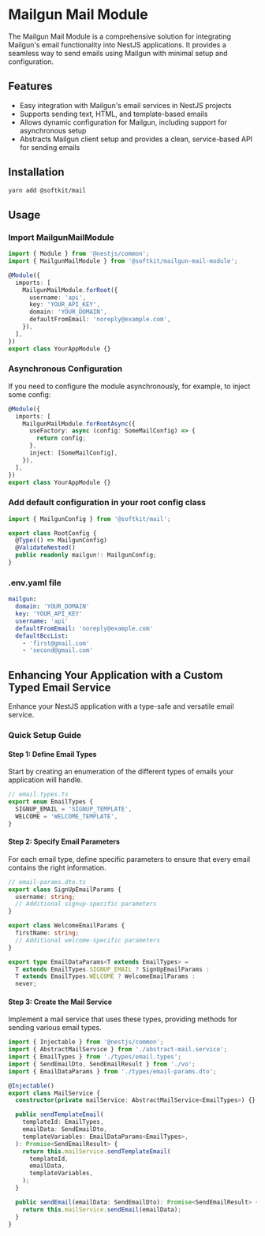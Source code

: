 # Mailgun Mail Module

The Mailgun Mail Module is a comprehensive solution for integrating Mailgun's email functionality into NestJS applications. It provides a seamless way to send emails using Mailgun with minimal setup and configuration.

## Features

- Easy integration with Mailgun's email services in NestJS projects
- Supports sending text, HTML, and template-based emails
- Allows dynamic configuration for Mailgun, including support for asynchronous setup
- Abstracts Mailgun client setup and provides a clean, service-based API for sending emails

## Installation

```bash
yarn add @softkit/mail
```

## Usage

### Import MailgunMailModule

```typescript
import { Module } from '@nestjs/common';
import { MailgunMailModule } from '@softkit/mailgun-mail-module';

@Module({
  imports: [
    MailgunMailModule.forRoot({
      username: 'api',
      key: 'YOUR_API_KEY',
      domain: 'YOUR_DOMAIN',
      defaultFromEmail: 'noreply@example.com',
    }),
  ],
})
export class YourAppModule {}
```

### Asynchronous Configuration

If you need to configure the module asynchronously, for example, to inject some config:

```typescript
@Module({
  imports: [
    MailgunMailModule.forRootAsync({
      useFactory: async (config: SomeMailConfig) => {
        return config;
      },
      inject: [SomeMailConfig],
    }),
  ],
})
export class YourAppModule {}
```

### Add default configuration in your root config class

```typescript
import { MailgunConfig } from '@softkit/mail';

export class RootConfig {
  @Type(() => MailgunConfig)
  @ValidateNested()
  public readonly mailgun!: MailgunConfig;
}
```

### .env.yaml file

```yaml
mailgun:
  domain: 'YOUR_DOMAIN'
  key: 'YOUR_API_KEY'
  username: 'api'
  defaultFromEmail: 'noreply@example.com'
  defaultBccList:
    - 'first@gmail.com'
    - 'second@gmail.com'
```

## Enhancing Your Application with a Custom Typed Email Service
Enhance your NestJS application with a type-safe and versatile email service.
### Quick Setup Guide

#### Step 1: Define Email Types

Start by creating an enumeration of the different types of emails your application will handle.
```typescript 
// email.types.ts
export enum EmailTypes {
  SIGNUP_EMAIL = 'SIGNUP_TEMPLATE',
  WELCOME = 'WELCOME_TEMPLATE',
}
```
#### Step 2: Specify Email Parameters
For each email type, define specific parameters to ensure that every email contains the right information.
```typescript
// email-params.dto.ts
export class SignUpEmailParams {
  username: string;
  // Additional signup-specific parameters
}

export class WelcomeEmailParams {
  firstName: string;
  // Additional welcome-specific parameters
}

export type EmailDataParams<T extends EmailTypes> = 
  T extends EmailTypes.SIGNUP_EMAIL ? SignUpEmailParams :
  T extends EmailTypes.WELCOME ? WelcomeEmailParams :
  never;
```
#### Step 3: Create the Mail Service
Implement a mail service that uses these types, providing methods for sending various email types.
```typescript
import { Injectable } from '@nestjs/common';
import { AbstractMailService } from './abstract-mail.service';
import { EmailTypes } from './types/email.types';
import { SendEmailDto, SendEmailResult } from './vo';
import { EmailDataParams } from './types/email-params.dto';

@Injectable()
export class MailService {
  constructor(private mailService: AbstractMailService<EmailTypes>) {}

  public sendTemplateEmail(
    templateId: EmailTypes,
    emailData: SendEmailDto,
    templateVariables: EmailDataParams<EmailTypes>,
  ): Promise<SendEmailResult> {
    return this.mailService.sendTemplateEmail(
      templateId,
      emailData,
      templateVariables,
    );
  }

  public sendEmail(emailData: SendEmailDto): Promise<SendEmailResult> {
    return this.mailService.sendEmail(emailData);
  }
}
```

